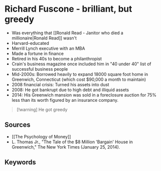 # Richard Fuscone - brilliant, but greedy
- Was everything that [[Ronald Read - Janitor who died a millionaire|Ronald Read]] wasn't
- Harvard-educated
- Merrill Lynch executive with an MBA
- Made a fortune in finance
- Retired in his 40s to become a philanthropist
- Crain's business magazine once included him in "40 under 40" list of successful business people
- Mid-2000s: Borrowed heavily to expand 18000 square foot home in Greenwich, Connecticut (which cost $90,000 a month to maintain)
- 2008 financial crisis: Turned his assets into dust
- 2008: He got bankrupt due to high debt and illiquid assets
- 2014: His Greenwich mansion was sold in a foreclosure auction for 75% less than its worth figured by an insurance company.

> [!warning] He got greedy

## Sources
- [[The Psychology of Money]]
- L. Thomas Jr., "The Tale of the $8 Million 'Bargain' House in Greenwich," The New York Times (January 25, 2014).

## Keywords
